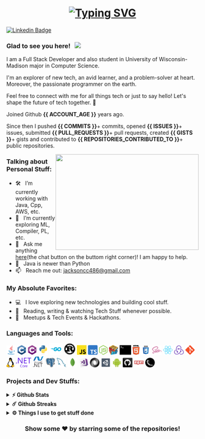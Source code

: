 <h1 align="center">
<a href="https://git.io/typing-svg"><img src="https://readme-typing-svg.herokuapp.com?font=Fira+Code&pause=1000&vCenter=true&random=false&width=435&lines=Hello+World!+This+is+Jackson" alt="Typing SVG" /></a></h1>


[![Linkedin Badge](https://img.shields.io/badge/-LinkedIn-0e76a8?style=flat-square&logo=Linkedin&logoColor=white)](https://www.linkedin.com/in/chong-chen-857214292/)

### Glad to see you here! &nbsp; ![](https://visitor-badge.glitch.me/badge?page_id=iampavangandhi.iampavangandhi&style=flat-square&color=0088cc)

I am a Full Stack Developer and also student in University of Wisconsin-Madison major in Computer Science.

I'm an explorer of new tech, an avid learner, and a problem-solver at heart. Moreover, the passionate programmer on the earth.

Feel free to connect with me for all things tech or just to say hello! Let's shape the future of tech together. 🌟

Joined Github **{{ ACCOUNT_AGE }}** years ago.

Since then I pushed **{{ COMMITS }}**+ commits, opened **{{ ISSUES }}**+ issues, submitted **{{ PULL_REQUESTS }}**+ pull requests, created **{{ GISTS }}**+ gists and contributed to **{{ REPOSITORIES_CONTRIBUTED_TO }}**+ public repositories.

<img align="right" height="250" width="375" alt="" src="https://raw.githubusercontent.com/iampavangandhi/iampavangandhi/master/gifs/coder.gif" />

### Talking about Personal Stuff:

- 🛠 &nbsp; I’m currently working with Java, Cpp, AWS, etc.
- 🚀 &nbsp; I’m currently exploring ML, Compiler, PL, etc.
- 💬 &nbsp; Ask me anything [here](https://sbirl.com)(the chat button on the buttom right corner)! I am happy to help.
- 👾 &nbsp; Java is newer than Python
- 📫 &nbsp; Reach me out: jacksoncc486@gmail.com

### My Absolute Favorites:

- 💻 &nbsp; I love exploring new technologies and building cool stuff.
- 📰 &nbsp; Reading, writing & watching Tech Stuff whenever possible.
- 🍕 &nbsp; Meetups & Tech Events & Hackathons.

### Languages and Tools:


 <code><img title="Java" height="25" src="images/java-original.svg"></code>
  <code><img title="C++" height="25" src="images/cpp.svg"></code>
  <code><img title="C#" height="25" src="images/cSharp.svg"></code>
  <code><img title="Python" height="25" src="images/python-original.svg"></code>
  <code><img title="GO" height="30" src="images/go.svg"></code>
  <code><img title="Rust" height="30" src="images/rust.svg"></code>
  <code><img title="Javascript" height="25" src="images/javascript.svg"></code>
  <code><img title="Typescript" height="25" src="images/typescript.svg"></code>
  <code><img title="Nodejs" height="25" src="images/nodejs.svg"></code>
  <code><img title="Problem Solving" height="25" src="images/problemSolving.png"></code>
  <code><img title="Terminal" height="25" src="images/terminal.svg"></code>
  <code><img title="HTML5" height="25" src="images/html5.svg"></code>
  <code><img title="CSS" height="25" src="images/css.svg"></code>
  <code><img title="SASS" height="25" src="images/sass.svg"></code>
  <code><img title="React" height="25" src="images/react-original.svg"></code>
  <code><img title="Redux" height="25" src="images/redux.svg"></code>
  <code><img title="Git" height="25" src="images/git-original.svg"></code>
  <code><img title="Linux" height="25" src="images/linux.svg"></code>
  <code><img title=".NetCore" height="25" src="images/dotnetcore.svg"></code>
  <code><img title="ASP.NET" height="30" src="images/dotnetasp.svg"></code>
  <code><img title="PostgreSQL" height="25" src="images/postgresql.svg"></code>
  <code><img title="MySQL" height="25" src="images/mysql.svg"></code>
  <code><img title="MongoDB" height="25" src="images/mongodb-icon.svg"></code>
  <code><img title="Microsoft Visual Studio" height="25" src="images/visualstudio.png"></code>
  <code><img title="JSON" height="25" src="images/json.svg"></code>
  <code><img title="Unity" height="25" src="images/unity3d.svg"></code>
  <code><img title="Android" height="25" src="images/android.svg"></code>
  <code><img title="GitHub" height="25" src="images/github.svg"></code>
  <code><img title="npm" height="25" src="images/npm.svg"></code>
  <code><img title="Flask" height="25" src="images/flask.png"></code>

### Projects and Dev Stuffs:

<details>
  <summary><b>⚡ Github Stats</b></summary>

<br />
  <img height="180em" src="https://github-readme-stats.vercel.app/api?username=sma1lboy&show_icons=true&hide_border=true&&count_private=true&include_all_commits=true" />
  <img height="180em" src="https://github-readme-stats.vercel.app/api/top-langs/?username=sma1lboy&exclude_repo=KNN-Image-Classification&show_icons=true&hide_border=true&layout=compact&langs_count=8"/>
</details>

<details>
  <summary><b>☄️ Github Streaks</b></summary>

<br />
  <img height="180em" src="https://github-readme-streak-stats.herokuapp.com/?user=sma1lboy&hide_border=true" />
</details>

<details>
  <br />
  <summary><b>⚙️ Things I use to get stuff done</b></summary>
  	<ul>
  	    <li><b>OS:</b> MacOS 13 Ventura</li>
	    <li><b>Laptop: </b> Macbook Pro M1 Pro</li>
  	    <li><b>Browser: </b> Chrome</li>
	    <li><b>Terminal: </b> ZSH: Oh My Zsh (PowerLevel10k)</li>
	    <li><b>Code Editor:</b> VSCode and JetBrain series</li>
 	    <li><b>Other Tools:</b> Postman, Typora, Notion,</li>
	    <li><b>To Stay Updated:</b>My Own <a href="https://sbirl.com">Blog</a> </li>
	</ul>
</details>

<div align="center">

### Show some ❤️ by starring some of the repositories!

</div>
